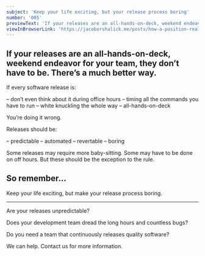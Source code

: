 ```yaml
---
subject: 'Keep your life exciting, but your release process boring'
number: '005'
previewText: 'If your releases are an all-hands-on-deck, weekend endeavor for your team, they don’t have to be. There’s a much better way.'
viewInBrowserLink: 'https://jacoborshalick.me/posts/how-a-position-realignment-changed-the-course-of-my-career'
---
```


## If your releases are an all-hands-on-deck, weekend endeavor for your team, they don’t have to be. There’s a much better way.

If every software release is: 

– don’t even think about it during office hours 
– timing all the commands you have to run 
– white knuckling the whole way 
– all-hands-on-deck 

You’re doing it wrong. 

Releases should be:

– predictable 
– automated 
– revertable 
– boring 

Some releases may require more baby-sitting. Some may have to be done on off hours. But these should be the exception to the rule.

## So remember… 

Keep your life exciting, but make your release process boring.

---

Are your releases unpredictable?

Does your development team dread the long hours and countless bugs?

Do you need a team that continuously releases quality software?

We can help. Contact us for more information.